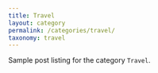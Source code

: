 ```yaml
---
title: Travel
layout: category
permalink: /categories/travel/
taxonomy: travel
---
```


Sample post listing for the category `Travel`.
